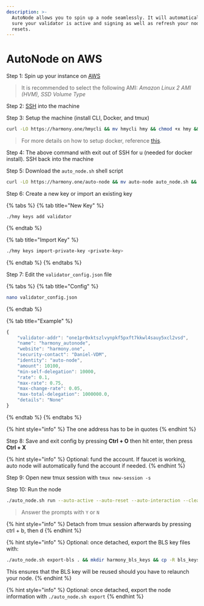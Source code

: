 ```yaml
---
description: >-
  AutoNode allows you to spin up a node seamlessly. It will automatically make
  sure your validator is active and signing as well as refresh your node on hard
  resets.
---
```


# AutoNode on AWS

Step 1: Spin up your instance on [AWS](first-time-setup/cloud-guides/aws.md)

> It is recommended to select the following AMI: _Amazon Linux 2 AMI \(HVM\), SSD Volume Type_

Step 2: [SSH](https://docs.harmony.one/home/validators/first-time-setup/cloud-guides/aws#step-2-connecting-to-your-aws-instance) into the machine

Step 3: Setup the machine \(install CLI, Docker, and tmux\) 

```bash
curl -LO https://harmony.one/hmycli && mv hmycli hmy && chmod +x hmy && sudo yum update -y && sudo yum install -y docker && sudo usermod -aG docker ec2-user && sudo service docker start && sudo yum install -y tmux && exit
```

> For more details on how to setup docker, reference [this](https://docs.aws.amazon.com/AmazonECS/latest/developerguide/docker-basics.html).

Step 4: The above command with exit out of SSH for u \(needed for docker install\). SSH back into the machine

Step 5: Download the `auto_node.sh` shell script

```bash
curl -LO https://harmony.one/auto-node && mv auto-node auto_node.sh && chmod +x ./auto_node.sh && ./auto_node.sh setup
```

Step 6: Create a new key or import an existing key

{% tabs %}
{% tab title="New Key" %}
```text
./hmy keys add validator
```
{% endtab %}

{% tab title="Import Key" %}
```bash
./hmy keys import-private-key <private-key>
```
{% endtab %}
{% endtabs %}

Step 7: Edit the `validator_config.json` file

{% tabs %}
{% tab title="Config" %}
```bash
nano validator_config.json
```
{% endtab %}

{% tab title="Example" %}
```javascript
{
    "validator-addr": "one1pr0xktszlvynpkf5pxft7kkwl4sauy5xcl2vsd",
    "name": "harmony_autonode",
    "website": "harmony.one",
    "security-contact": "Daniel-VDM",
    "identity": "auto-node",
    "amount": 10100,
    "min-self-delegation": 10000,
    "rate": 0.1,
    "max-rate": 0.75,
    "max-change-rate": 0.05,
    "max-total-delegation": 1000000.0,
    "details": "None"
}
```
{% endtab %}
{% endtabs %}

{% hint style="info" %}
The one address has to be in quotes
{% endhint %}

Step 8: Save and exit config by pressing **Ctrl + O** then hit enter, then press **Ctrl + X**

{% hint style="info" %}
Optional: fund the account. If faucet is working, auto node will automatically fund the account if needed.
{% endhint %}

Step 9: Open new tmux session with `tmux new-session -s`  

Step 10: Run the node

```bash
./auto_node.sh run --auto-active --auto-reset --auto-interaction --clean
```

> Answer the prompts with `Y` or `N`

{% hint style="info" %}
Detach from tmux session afterwards by pressing ctrl + b, then d 
{% endhint %}

{% hint style="info" %}
Optional: once detached, export the BLS key files with: 

```bash
./auto_node.sh export-bls . && mkdir harmony_bls_keys && cp -R bls_keys/. harmony_bls_keys/
```

This ensures that the BLS key will be reused should you have to relaunch your node.
{% endhint %}

{% hint style="info" %}
Optional: once detached, export the node information with `./auto_node.sh export`
{% endhint %}

